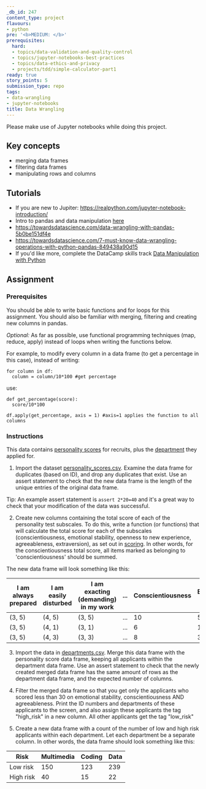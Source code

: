 ```yaml
---
_db_id: 247
content_type: project
flavours:
- python
pre: '<b>MEDIUM: </b>'
prerequisites:
  hard:
  - topics/data-validation-and-quality-control
  - topics/jupyter-notebooks-best-practices
  - topics/data-ethics-and-privacy
  - projects/tdd/simple-calculator-part1
ready: true
story_points: 5
submission_type: repo
tags:
- data-wrangling
- jupyter-notebooks
title: Data Wrangling
---
```


Please make use of Jupyter notebooks while doing this project. 
## Key concepts

- merging data frames
- filtering data frames
- manipulating rows and columns

## Tutorials

- If you are new to Jupiter: https://realpython.com/jupyter-notebook-introduction/
- Intro to pandas and data manipulation [here](https://www.kaggle.com/learn/pandas)
- https://towardsdatascience.com/data-wrangling-with-pandas-5b0be151df4e
- https://towardsdatascience.com/7-must-know-data-wrangling-operations-with-python-pandas-849438a90d15
- If you'd like more, complete the DataCamp skills track [Data Manipulation with Python](https://www.datacamp.com/tracks/data-manipulation-with-python)

## Assignment

### Prerequisites

You should be able to write basic functions and for loops for this assignment. You should also be familiar with merging, filtering and creating new columns in pandas.

_Optional:_
As far as possible, use functional programming techniques (map, reduce, apply) instead of loops when writing the functions below.

For example, to modify every column in a data frame (to get a percentage in this case), instead of writing:

```
for column in df:
  column = column/10*100 #get percentage
```

use:

```
def get_percentage(score):
  score/10*100

df.apply(get_percentage, axis = 1) #axis=1 applies the function to all columns
```

### Instructions

This data contains [personality scores](personality_scores.csv) for recruits, plus the [department](departments.csv) they applied for.

1. Import the dataset [personality_scores.csv](personality_scores.csv). Examine the data frame for duplicates (based on ID), and drop any duplicates that exist. Use an assert statement to check that the new data frame is the length of the unique entries of the original data frame.

Tip: An example assert statement is `assert 2*20=40` and it's a great way to check that your modification of the data was successful.

2. Create new columns containing the total score of each of the personality test subscales. To do this, write a function (or functions) that will calculate the total score for each of the subscales (conscientiousness, emotional stability, openness to new experience, agreeableness, extraversion), as set out in [scoring](scoring.txt). In other words, for the conscientiousness total score, all items marked as belonging to 'conscientiousness' should be summed.

The new data frame will look something like this:

| I am always prepared | I am easily disturbed | I am exacting (demanding) in my work | ... | Conscientiousness | Emotional Stability |
| -------------------- | --------------------- | ------------------------------------ | --- | ----------------- | ------------------- |
| (3, 5)               | (4, 5)                | (3, 5)                               | ... | 10                | 5                   |
| (3, 5)               | (4, 1)                | (3, 1)                               | ... | 6                 | 1                   |
| (3, 5)               | (4, 3)                | (3, 3)                               | ... | 8                 | 3                   |

3. Import the data in [departments.csv](departments.csv). Merge this data frame with the personality score data frame, keeping all applicants within the department data frame. Use an assert statement to check that the newly created merged data frame has the same amount of rows as the department data frame, and the expected number of columns.

4. Filter the merged data frame so that you get only the applicants who scored less than 30 on emotional stability, conscientiousness AND agreeableness. Print the ID numbers and departments of these applicants to the screen, and also assign these applicants the tag "high_risk" in a new column. All other applicants get the tag "low_risk"

5. Create a new data frame with a count of the number of low and high risk applicants within each department. Let each department be a separate column. In other words, the data frame should look something like this:

| Risk      | Multimedia | Coding | Data |
| --------- | ---------- | ------ | ---- |
| Low risk  | 150        | 123    | 239  |
| High risk | 40         | 15     | 22   |